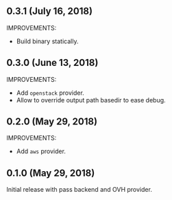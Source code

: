 ## 0.3.1 (July 16, 2018)

IMPROVEMENTS:

- Build binary statically.

## 0.3.0 (June 13, 2018)

IMPROVEMENTS:

- Add `openstack` provider.
- Allow to override output path basedir to ease debug.

## 0.2.0 (May 29, 2018)

IMPROVEMENTS:

- Add `aws` provider.

## 0.1.0 (May 29, 2018)

Initial release with pass backend and OVH provider.
